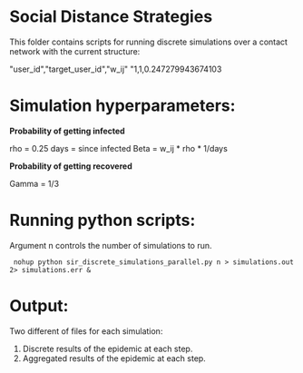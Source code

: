 # Social Distance Strategies #

This folder contains scripts for running discrete simulations over a contact network with the current structure:

"user_id","target_user_id","w_ij"
"1,1,0.247279943674103

# Simulation hyperparameters:

__Probability of getting infected__

rho = 0.25 
days = since infected
Beta = w_ij * rho * 1/days

__Probability of getting recovered__

Gamma = 1/3

# Running python scripts:

Argument n controls the number of simulations to run.

```
 nohup python sir_discrete_simulations_parallel.py n > simulations.out 2> simulations.err &

```

# Output:

Two different of files for each simulation:

1) Discrete results of the epidemic at each step.
2) Aggregated results of the epidemic at each step.